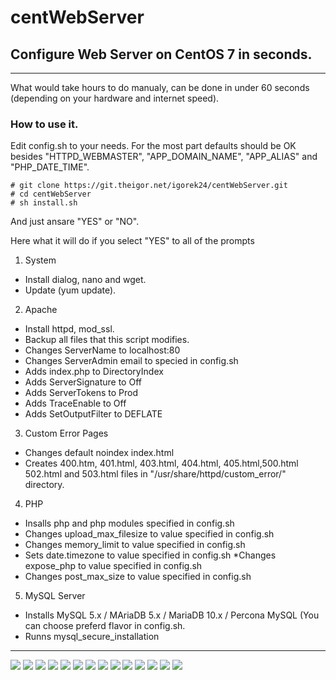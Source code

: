 # centWebServer


## Configure Web Server on CentOS 7 in seconds.

---

What would take hours to do manualy, can be done in under 60 seconds (depending on your hardware and internet speed).

### How to use it.

Edit config.sh to your needs. For the most part defaults should be OK besides "HTTPD_WEBMASTER", "APP_DOMAIN_NAME", "APP_ALIAS" and "PHP_DATE_TIME".

```
# git clone https://git.theigor.net/igorek24/centWebServer.git
# cd centWebServer
# sh install.sh
```
And just ansare "YES" or "NO".

Here what it will do if you select "YES" to all of the prompts

1. System
  * Install  dialog, nano and wget.
  * Update (yum update).
2. Apache
  * Install httpd, mod_ssl.
  * Backup all files that this script modifies.
  * Changes ServerName to localhost:80
  * Changes ServerAdmin email to specied in config.sh
  * Adds index.php to DirectoryIndex
  * Adds  ServerSignature to Off
  * Adds  ServerTokens to Prod
  * Adds  TraceEnable to Off
  * Adds  SetOutputFilter to DEFLATE
3. Custom Error Pages
  * Changes default noindex index.html
  * Creates 400.htm, 401.html, 403.html, 404.html, 405.html,500.html 502.html and 503.html files in "/usr/share/httpd/custom_error/" directory.
4. PHP
  * Insalls php and php modules specified in config.sh
  * Changes upload_max_filesize to value specified in config.sh
  * Changes memory_limit to value specified in config.sh
  * Sets date.timezone to value specified in config.sh
  *Changes expose_php to value specified in config.sh
  * Changes post_max_size to value specified in config.sh
5. MySQL Server
  * Installs MySQL 5.x / MAriaDB 5.x / MariaDB 10.x / Percona MySQL (You can choose preferd flavor in config.sh.
  * Runns mysql_secure_installation

___

<img src="https://www.theigor.net/imgs/var/resizes/My-Projects/centWebServer/img14.png">

<img src="https://www.theigor.net/imgs/var/resizes/My-Projects/centWebServer/img13.png">

<img src="https://www.theigor.net/imgs/var/resizes/My-Projects/centWebServer/img12.png">

<img src="https://www.theigor.net/imgs/var/resizes/My-Projects/centWebServer/img11.png">

<img src="https://www.theigor.net/imgs/var/resizes/My-Projects/centWebServer/img10.png">

<img src="https://www.theigor.net/imgs/var/resizes/My-Projects/centWebServer/img9.png">

<img src="https://www.theigor.net/imgs/var/resizes/My-Projects/centWebServer/img8.png">

<img src="https://www.theigor.net/imgs/var/resizes/My-Projects/centWebServer/img7.png">

<img src="https://www.theigor.net/imgs/var/resizes/My-Projects/centWebServer/img6.png">

<img src="https://www.theigor.net/imgs/var/resizes/My-Projects/centWebServer/img5.png">

<img src="https://www.theigor.net/imgs/var/resizes/My-Projects/centWebServer/img4.png">

<img src="https://www.theigor.net/imgs/var/resizes/My-Projects/centWebServer/img3.png">

<img src="https://www.theigor.net/imgs/var/resizes/My-Projects/centWebServer/img2.png">

<img src="https://www.theigor.net/imgs/var/resizes/My-Projects/centWebServer/img1.png">
